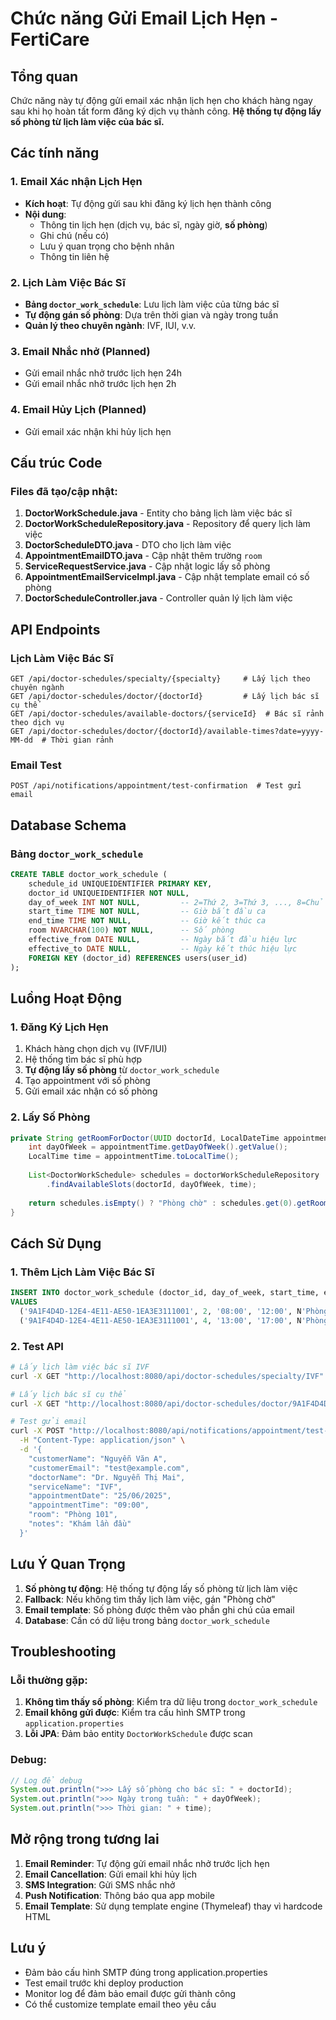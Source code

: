 # Chức năng Gửi Email Lịch Hẹn - FertiCare

## Tổng quan
Chức năng này tự động gửi email xác nhận lịch hẹn cho khách hàng ngay sau khi họ hoàn tất form đăng ký dịch vụ thành công. **Hệ thống tự động lấy số phòng từ lịch làm việc của bác sĩ.**

## Các tính năng

### 1. Email Xác nhận Lịch Hẹn
- **Kích hoạt**: Tự động gửi sau khi đăng ký lịch hẹn thành công
- **Nội dung**: 
  - Thông tin lịch hẹn (dịch vụ, bác sĩ, ngày giờ, **số phòng**)
  - Ghi chú (nếu có)
  - Lưu ý quan trọng cho bệnh nhân
  - Thông tin liên hệ

### 2. Lịch Làm Việc Bác Sĩ
- **Bảng `doctor_work_schedule`**: Lưu lịch làm việc của từng bác sĩ
- **Tự động gán số phòng**: Dựa trên thời gian và ngày trong tuần
- **Quản lý theo chuyên ngành**: IVF, IUI, v.v.

### 3. Email Nhắc nhở (Planned)
- Gửi email nhắc nhở trước lịch hẹn 24h
- Gửi email nhắc nhở trước lịch hẹn 2h

### 4. Email Hủy Lịch (Planned)
- Gửi email xác nhận khi hủy lịch hẹn

## Cấu trúc Code

### Files đã tạo/cập nhật:

1. **DoctorWorkSchedule.java** - Entity cho bảng lịch làm việc bác sĩ
2. **DoctorWorkScheduleRepository.java** - Repository để query lịch làm việc
3. **DoctorScheduleDTO.java** - DTO cho lịch làm việc
4. **AppointmentEmailDTO.java** - Cập nhật thêm trường `room`
5. **ServiceRequestService.java** - Cập nhật logic lấy số phòng
6. **AppointmentEmailServiceImpl.java** - Cập nhật template email có số phòng
7. **DoctorScheduleController.java** - Controller quản lý lịch làm việc

## API Endpoints

### Lịch Làm Việc Bác Sĩ
```
GET /api/doctor-schedules/specialty/{specialty}     # Lấy lịch theo chuyên ngành
GET /api/doctor-schedules/doctor/{doctorId}         # Lấy lịch bác sĩ cụ thể
GET /api/doctor-schedules/available-doctors/{serviceId}  # Bác sĩ rảnh theo dịch vụ
GET /api/doctor-schedules/doctor/{doctorId}/available-times?date=yyyy-MM-dd  # Thời gian rảnh
```

### Email Test
```
POST /api/notifications/appointment/test-confirmation  # Test gửi email
```

## Database Schema

### Bảng `doctor_work_schedule`
```sql
CREATE TABLE doctor_work_schedule (
    schedule_id UNIQUEIDENTIFIER PRIMARY KEY,
    doctor_id UNIQUEIDENTIFIER NOT NULL,
    day_of_week INT NOT NULL,         -- 2=Thứ 2, 3=Thứ 3, ..., 8=Chủ nhật
    start_time TIME NOT NULL,         -- Giờ bắt đầu ca
    end_time TIME NOT NULL,           -- Giờ kết thúc ca
    room NVARCHAR(100) NOT NULL,      -- Số phòng
    effective_from DATE NULL,         -- Ngày bắt đầu hiệu lực
    effective_to DATE NULL,           -- Ngày kết thúc hiệu lực
    FOREIGN KEY (doctor_id) REFERENCES users(user_id)
);
```

## Luồng Hoạt Động

### 1. Đăng Ký Lịch Hẹn
1. Khách hàng chọn dịch vụ (IVF/IUI)
2. Hệ thống tìm bác sĩ phù hợp
3. **Tự động lấy số phòng** từ `doctor_work_schedule`
4. Tạo appointment với số phòng
5. Gửi email xác nhận có số phòng

### 2. Lấy Số Phòng
```java
private String getRoomForDoctor(UUID doctorId, LocalDateTime appointmentTime) {
    int dayOfWeek = appointmentTime.getDayOfWeek().getValue();
    LocalTime time = appointmentTime.toLocalTime();
    
    List<DoctorWorkSchedule> schedules = doctorWorkScheduleRepository
        .findAvailableSlots(doctorId, dayOfWeek, time);
    
    return schedules.isEmpty() ? "Phòng chờ" : schedules.get(0).getRoom();
}
```

## Cách Sử Dụng

### 1. Thêm Lịch Làm Việc Bác Sĩ
```sql
INSERT INTO doctor_work_schedule (doctor_id, day_of_week, start_time, end_time, room)
VALUES 
  ('9A1F4D4D-12E4-4E11-AE50-1EA3E3111001', 2, '08:00', '12:00', N'Phòng 101'),
  ('9A1F4D4D-12E4-4E11-AE50-1EA3E3111001', 4, '13:00', '17:00', N'Phòng 102');
```

### 2. Test API
```bash
# Lấy lịch làm việc bác sĩ IVF
curl -X GET "http://localhost:8080/api/doctor-schedules/specialty/IVF"

# Lấy lịch bác sĩ cụ thể
curl -X GET "http://localhost:8080/api/doctor-schedules/doctor/9A1F4D4D-12E4-4E11-AE50-1EA3E3111001"

# Test gửi email
curl -X POST "http://localhost:8080/api/notifications/appointment/test-confirmation" \
  -H "Content-Type: application/json" \
  -d '{
    "customerName": "Nguyễn Văn A",
    "customerEmail": "test@example.com",
    "doctorName": "Dr. Nguyễn Thị Mai",
    "serviceName": "IVF",
    "appointmentDate": "25/06/2025",
    "appointmentTime": "09:00",
    "room": "Phòng 101",
    "notes": "Khám lần đầu"
  }'
```

## Lưu Ý Quan Trọng

1. **Số phòng tự động**: Hệ thống tự động lấy số phòng từ lịch làm việc
2. **Fallback**: Nếu không tìm thấy lịch làm việc, gán "Phòng chờ"
3. **Email template**: Số phòng được thêm vào phần ghi chú của email
4. **Database**: Cần có dữ liệu trong bảng `doctor_work_schedule`

## Troubleshooting

### Lỗi thường gặp:
1. **Không tìm thấy số phòng**: Kiểm tra dữ liệu trong `doctor_work_schedule`
2. **Email không gửi được**: Kiểm tra cấu hình SMTP trong `application.properties`
3. **Lỗi JPA**: Đảm bảo entity `DoctorWorkSchedule` được scan

### Debug:
```java
// Log để debug
System.out.println(">>> Lấy số phòng cho bác sĩ: " + doctorId);
System.out.println(">>> Ngày trong tuần: " + dayOfWeek);
System.out.println(">>> Thời gian: " + time);
```

## Mở rộng trong tương lai

1. **Email Reminder**: Tự động gửi email nhắc nhở trước lịch hẹn
2. **Email Cancellation**: Gửi email khi hủy lịch
3. **SMS Integration**: Gửi SMS nhắc nhở
4. **Push Notification**: Thông báo qua app mobile
5. **Email Template**: Sử dụng template engine (Thymeleaf) thay vì hardcode HTML

## Lưu ý

- Đảm bảo cấu hình SMTP đúng trong application.properties
- Test email trước khi deploy production
- Monitor log để đảm bảo email được gửi thành công
- Có thể customize template email theo yêu cầu 